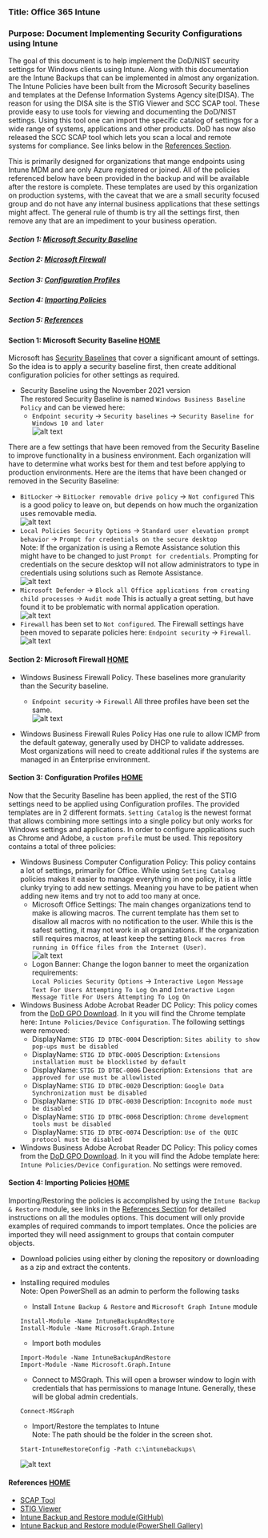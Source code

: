 ### Title: Office 365 Intune  
### Purpose: Document Implementing Security Configurations using Intune   
The goal of this document is to help implement the DoD/NIST security settings for Windows clients using Intune.  Along with this documentation are the Intune Backups that can be implemented in almost any organization.  The Intune Policies have been built from the Microsoft Security baselines and templates at the Defense Information Systems Agency site(DISA).  The reason for using the DISA site is the STIG Viewer and SCC SCAP tool.  These provide easy to use tools for viewing and documenting the DoD/NIST settings.  Using this tool one can import the specific catalog of settings for a wide range of systems, applications and other products.  DoD has now also released the SCC SCAP tool which lets you scan a local and remote systems for compliance.  See links below in the [References Section](#references).  

This is primarily designed for organizations that mange endpoints using Intune MDM and are only Azure registered or joined.  All of the policies referenced below have been provided in the backup and will be available after the restore is complete.  These templates are used by this organization on production systems, with the caveat that we are a small security focused group and do not have any internal business applications that these settings might affect.  The general rule of thumb is try all the settings first, then remove any that are an impediment to your business operation.  
##### Section 1: [Microsoft Security Baseline](#section-1-microsoft-security-baseline)  
##### Section 2: [Microsoft Firewall](#section-2-microsoft-firewall)
##### Section 3: [Configuration Profiles](#section-3-configuration-profiles)  
##### Section 4: [Importing Policies](#section-4-importing-policies)  
##### Section 5: [References](#references)

#### Section 1: Microsoft Security Baseline [HOME](#title-office-365-intune)
Microsoft has [Security Baselines](https://docs.microsoft.com/en-us/mem/intune/protect/security-baseline-settings-mdm-all?pivots=november-2021) that cover a significant amount of settings.  So the idea is to apply a security baseline first, then create additional configuration policies for other settings as required.  

* Security Baseline using the November 2021 version  
The restored Security Baseline is named `Windows Business Baseline Policy` and can be viewed here:  
  * `Endpoint security` -> `Security baselines` -> `Security Baseline for Windows 10 and later`  
  ![alt text](img/security-baselines.png "Security Baselines")  

There are a few settings that have been removed from the Security Baseline to improve functionality in a business environment.  Each organization will have to determine what works best for them and test before applying to production environments.  Here are the items that have been changed or removed in the Security Baseline:
  * `BitLocker` -> `BitLocker removable drive policy` -> `Not configured`  This is a good policy to leave on, but depends on how much the organization uses removable media.  
  ![alt text](img/bitlocker.png "BitLocker Removable Drive Policy")  
  * `Local Policies Security Options` -> `Standard user elevation prompt behavior` -> `Prompt for credentials on the secure desktop`  
  Note: If the organization is using a Remote Assistance solution this might have to be changed to just `Prompt for credentials`.  Prompting for credentials on the secure desktop will not allow administrators to type in credentials using solutions such as Remote Assistance.  
  ![alt text](img/uac.png "UAC")
  * `Microsoft Defender` -> `Block all Office applications from creating child processes` -> `Audit mode`  This is actually a great setting, but have found it to be problematic with normal application operation.  
  ![alt text](img/defender.png "Microsoft Defender child processes")
  * `Firewall` has been set to `Not configured`.  The Firewall settings have been moved to separate policies here: `Endpoint security` -> `Firewall`.  
  ![alt text](img/firewall.png "Firewall")  

#### Section 2: Microsoft Firewall [HOME](#title-office-365-intune)
* Windows Business Firewall Policy.  These baselines more granularity than the Security baseline.  
  * `Endpoint security` -> `Firewall`
  All three profiles have been set the same.  
  ![alt text](img/firewall-settings.png "Firewall Settings")

* Windows Business Firewall Rules Policy Has one rule to allow ICMP from the default gateway, generally used by DHCP to validate addresses.  Most organizations will need to create additional rules if the systems are managed in an Enterprise environment.  

#### Section 3: Configuration Profiles [HOME](#title-office-365-intune)  
Now that the Security Baseline has been applied, the rest of the STIG settings need to be applied using Configuration profiles.  The provided templates are in 2 different formats.  `Setting Catalog` is the newest format that allows combining more settings into a single policy but only works for Windows settings and applications.  In order to configure applications such as Chrome and Adobe, a `custom profile` must be used.  This repository contains a total of three policies:  
* Windows Business Computer Configuration Policy:  This policy contains a lot of settings, primarily for Office.  While using `Setting Catalog` policies makes it easier to manage everything in one policy, it is a little clunky trying to add new settings.  Meaning you have to be patient when adding new items and try not to add too many at once.   
  * Microsoft Office Settings: The main changes organizations tend to make is allowing macros.  The current template has them set to disallow all macros with no notification to the user.  While this is the safest setting, it may not work in all organizations.  If the organization still requires macros, at least keep the setting `Block macros from running in Office files from the Internet (User)`.  
  ![alt text](img/macro.png "Office Macros")
  * Logon Banner: Change the logon banner to meet the organization requirements:  
  `Local Policies Security Options` -> `Interactive Logon Message Text For Users Attempting To Log On` and `Interactive Logon Message Title For Users Attempting To Log On`  
* Windows Business Adobe Acrobat Reader DC Policy: This policy comes from the [DoD GPO Download](https://public.cyber.mil/stigs/gpo/).  In it you will find the Chrome template here: `Intune Policies/Device Configuration`.  The following settings were removed:
  * DisplayName: `STIG ID DTBC-0004` Description: `Sites ability to show pop-ups must be disabled`  
  * DisplayName: `STIG ID DTBC-0005` Description: `Extensions installation must be blocklisted by default`  
  * DisplayName: `STIG ID DTBC-0006` Description: `Extensions that are approved for use must be allowlisted`   
  * DisplayName: `STIG ID DTBC-0020` Description: `Google Data Synchronization must be disabled`  
  * DisplayName: `STIG ID DTBC-0030` Description: `Incognito mode must be disabled`  
  * DisplayName: `STIG ID DTBC-0068` Description: `Chrome development tools must be disabled`  
  * DisplayName: `STIG ID DTBC-0074` Description: `Use of the QUIC protocol must be disabled`  
* Windows Business Adobe Acrobat Reader DC Policy: This policy comes from the [DoD GPO Download](https://public.cyber.mil/stigs/gpo/).  In it you will find the Adobe template here: `Intune Policies/Device Configuration`.  No settings were removed.

#### Section 4: Importing Policies [HOME](#title-office-365-intune)  
Importing/Restoring the policies is accomplished by using the `Intune Backup & Restore` module, see links in the [References Section](#References) for detailed instructions on all the modules options.  This document will only provide examples of required commands to import templates.  Once the policies are imported they will need assignment to groups that contain computer objects.  
* Download policies using either by cloning the repository or downloading as a zip and extract the contents.   
* Installing required modules  
Note: Open PowerShell as an admin to perform the following tasks  
  * Install `Intune Backup & Restore` and `Microsoft Graph Intune` module
  ```
  Install-Module -Name IntuneBackupAndRestore
  Install-Module -Name Microsoft.Graph.Intune
  ```

  * Import both modules  
  ```
  Import-Module -Name IntuneBackupAndRestore
  Import-Module -Name Microsoft.Graph.Intune
  ```

  * Connect to MSGraph.  This will open a browser window to login with credentials that has permissions to manage Intune.  Generally, these will be global admin credentials.  
  ```
  Connect-MSGraph
  ```

  * Import/Restore the templates to Intune  
  Note: The path should be the folder in the screen shot.  
  ```
  Start-IntuneRestoreConfig -Path c:\intunebackups\
  ```
  ![alt text](img/rootdirectory.png "Root Folder")


#### References [HOME](#title-office-365-intune)  
* [SCAP Tool](https://dl.dod.cyber.mil/wp-content/uploads/stigs/zip/scc-5.4.2_Windows_bundle.zip)
* [STIG Viewer](https://dl.dod.cyber.mil/wp-content/uploads/stigs/zip/U_STIGViewer_2-15_Win64.zip)
* [Intune Backup and Restore module(GitHub)](https://github.com/jseerden/IntuneBackupAndRestore)  
* [Intune Backup and Restore module(PowerShell Gallery)](https://www.powershellgallery.com/packages/IntuneBackupAndRestore)  
